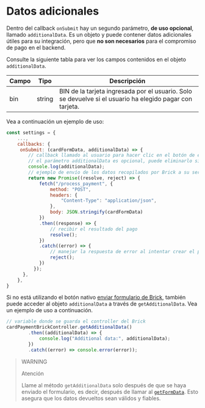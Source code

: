 # Datos adicionales

Dentro del callback `onSubmit` hay un segundo parámetro, **de uso opcional**, llamado `additionalData`. Es un objeto y puede contener datos adicionales útiles para su integración, pero que **no son necesarios** para el compromiso de pago en el backend.

Consulte la siguiente tabla para ver los campos contenidos en el objeto `additionalData`.

| Campo | Tipo | Descripción |
|--- |--- | --- |
| bin | string | BIN de la tarjeta ingresada por el usuario. Solo se devuelve si el usuario ha elegido pagar con tarjeta. |

Vea a continuación un ejemplo de uso:

```javascript
const settings = {
    ...,
    callbacks: {
     onSubmit: (cardFormData, additionalData) => {
        // callback llamado al usuario para hacer clic en el botón de envío de datos
        // el parámetro additionalData es opcional, puede eliminarlo si lo desea
        console.log(additionalData);
        // ejemplo de envío de los datos recopilados por Brick a su servidor
        return new Promise((resolve, reject) => {
            fetch("/process_payment", { 
                method: "POST",
                headers: {
                    "Content-Type": "application/json",
                },
                body: JSON.stringify(cardFormData)
            })
            .then((response) => {
                // recibir el resultado del pago
                resolve();
            })
            .catch((error) => {
                // manejar la respuesta de error al intentar crear el pago
                reject();
            })
          });
      },
    },
}
```

Si no está utilizando el botón nativo [enviar formulario de Brick](/developers/es/docs/checkout-bricks/payment-brick/additional-customization/hide-element), también puede acceder al objeto `additionalData` a través de `getAdditionalData`. Vea un ejemplo de uso a continuación.

```javascript
// variable donde se guarda el controller del Brick
cardPaymentBrickController.getAdditionalData()
        .then((additionalData) => {
            console.log("Additional data:", additionalData);
        })
        .catch((error) => console.error(error));
```

> WARNING
>
> Atención
>
> Llame al método `getAdditionalData` solo después de que se haya enviado el formulario, es decir, después de llamar al [`getFormData`](/developers/es/docs/checkout-bricks/payment-brick/additional-customization/hide-element). Esto asegura que los datos devueltos sean válidos y fiables.